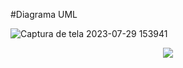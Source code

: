 #Diagrama UML

![Captura de tela 2023-07-29 153941](https://github.com/Anna-Caroline/PayingEmployees/assets/105318278/acddea2e-beee-4c7d-a0d6-7f5a069f1e0a)

<div align="center">
  <img src="![Captura de tela 2023-07-29 153941](https://github.com/Anna-Caroline/PayingEmployees/assets/105318278/acddea2e-beee-4c7d-a0d6-7f5a069f1e0a)">
</div>
